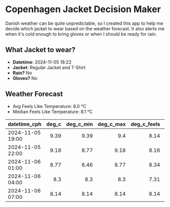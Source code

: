 
# Copenhagen Jacket Decision Maker

Danish weather can be quite unpredictable, so I created this app to help me decide which jacket to wear based on the weather forecast. 
It also alerts me when it's cold enough to bring gloves or when I should be ready for rain.

## What Jacket to wear?

- **Datetime**: 2024-11-05 18:22
- **Jacket**: Regular Jacket and T-Shirt
- **Rain?** No
- **Gloves?** No

## Weather Forecast
- Avg Feels Like Temperature: 8.0 °C
- Median Feels Like Temperature: 8.1 °C

| datetime_cph     |   deg_c |   deg_c_min |   deg_c_max |   deg_c_feels | weather   | wind   | rain   |
|:-----------------|--------:|------------:|------------:|--------------:|:----------|:-------|:-------|
| 2024-11-05 19:00 |    9.39 |        9.39 |        9.4  |          8.14 | Clouds    | Low    | None   |
| 2024-11-05 22:00 |    9.18 |        8.77 |        9.18 |          8.16 | Clouds    | Low    | None   |
| 2024-11-06 01:00 |    8.77 |        8.46 |        8.77 |          8.34 | Clouds    | Low    | None   |
| 2024-11-06 04:00 |    8.3  |        8.3  |        8.3  |          7.31 | Clouds    | Low    | None   |
| 2024-11-06 07:00 |    8.14 |        8.14 |        8.14 |          8.14 | Clouds    | Low    | None   |
        
